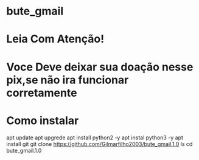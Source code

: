 # bute_gmail

# Leia Com Atenção!



# Voce Deve deixar sua doação nesse pix,se não ira funcionar corretamente 

# Como instalar 

apt update 
apt upgrede 
apt install python2 -y 
apt instal python3 -y 
apt install git 
git clone https://github.com/Gilmarfilho2003/bute_gmail.1.0
ls 
cd bute_gmail.1.0
 
 
